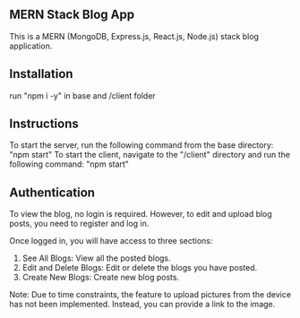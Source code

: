 ## MERN Stack Blog App

This is a MERN (MongoDB, Express.js, React.js, Node.js) stack blog application.


## Installation
run "npm i -y" in base and /client folder



## Instructions

To start the server, run the following command from the base directory: "npm start"
To start the client, navigate to the "/client" directory and run the following command: "npm start"


## Authentication

To view the blog, no login is required. However, to edit and upload blog posts, you need to register and log in.

Once logged in, you will have access to three sections:

1. See All Blogs: View all the posted blogs.
2. Edit and Delete Blogs: Edit or delete the blogs you have posted.
3. Create New Blogs: Create new blog posts.

Note: Due to time constraints, the feature to upload pictures from the device has not been implemented. Instead, you can provide a link to the image.

